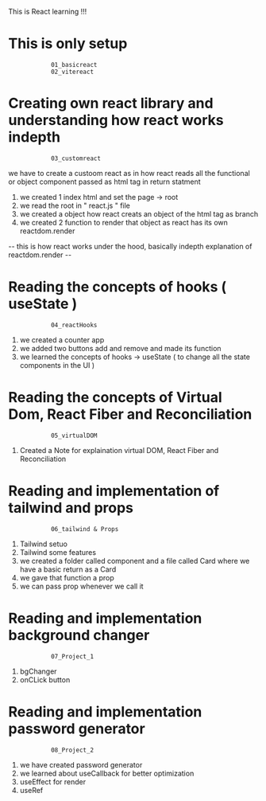 This is React learning !!!


#  This is only setup 

                01_basicreact
                02_vitereact 





#  Creating own react library and understanding how react works indepth 

                03_customreact 



we have to create a custoom react as in how react reads all the functional or object component passed as html tag in return statment 

1) we created 1 index html and set the page -> root
2) we read the root in " react.js " file 
3) we created a object how react creats an object of the html tag as branch 
4) we created 2 function to render that object as react has its own reactdom.render 

-- this is how react works under the hood, basically indepth explanation of reactdom.render -- 



# Reading the concepts of hooks ( useState )

                04_reactHooks

1) we created a counter app 
2) we added two buttons add and remove and made its function 
3) we learned the concepts of hooks -> useState ( to change all the state components in the UI )




# Reading the concepts of Virtual Dom, React Fiber and Reconciliation 

                05_virtualDOM 
            
1) Created a Note for explaination virtual DOM, React Fiber and Reconciliation 


# Reading and implementation of tailwind and props 

                06_tailwind & Props 

1) Tailwind setuo
2) Tailwind some features
3) we created a folder called component and a file called Card where we have a basic return as a Card 
4) we gave that function a prop 
5) we can pass prop whenever we call it 


# Reading and implementation background changer 

                07_Project_1

1) bgChanger 
2) onCLick button 


# Reading and implementation password generator
                08_Project_2

1) we have created password generator 
2) we learned about useCallback for better optimization 
3) useEffect for render 
4) useRef 